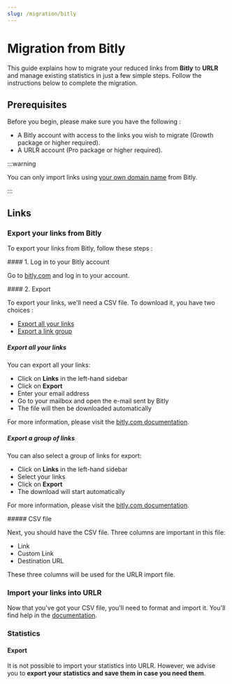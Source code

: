 ```yaml
---
slug: /migration/bitly
---
```


# Migration from Bitly

This guide explains how to migrate your reduced links from **Bitly** to **URLR** and manage existing statistics in just a few simple steps. Follow the instructions below to complete the migration.

## Prerequisites

Before you begin, please make sure you have the following :

- A Bitly account with access to the links you wish to migrate (Growth package or higher required).
- A URLR account (Pro package or higher required).

:::warning

You can only import links using [your own domain name](https://support.bitly.com/hc/en-us/articles/230558107-What-is-a-custom-domain) from Bitly.

:::

## Links

### Export your links from Bitly

To export your links from Bitly, follow these steps :

#### 1. Log in to your Bitly account

Go to [bitly.com](https://bitly.com) and log in to your account.

#### 2. Export

To export your links, we'll need a CSV file. To download it, you have two choices :

- [Export all your links](#export-all-your-links)
- [Export a link group](#export-a-group-of-links)

##### Export all your links

You can export all your links:

- Click on **Links** in the left-hand sidebar
- Click on **Export**
- Enter your email address
- Go to your mailbox and open the e-mail sent by Bitly
- The file will then be downloaded automatically

For more information, please visit the [bitly.com documentation](https://support.bitly.com/hc/en-us/articles/230631767-How-do-I-export-link-data-for-a-select-group-of-links).

##### Export a group of links

You can also select a group of links for export:

- Click on **Links** in the left-hand sidebar
- Select your links
- Click on **Export**
- The download will start automatically

For more information, please visit the [bitly.com documentation](https://support.bitly.com/hc/en-us/articles/230631767-How-do-I-export-link-data-for-a-select-group-of-links).

##### CSV file

Next, you should have the CSV file. Three columns are important in this file:

- Link
- Custom Link
- Destination URL

These three columns will be used for the URLR import file.

### Import your links into URLR

Now that you've got your CSV file, you'll need to format and import it. You'll find help in the [documentation](imports/links.md).

### Statistics

#### Export

It is not possible to import your statistics into URLR. However, we advise you to **export your statistics and save them in case you need them**.